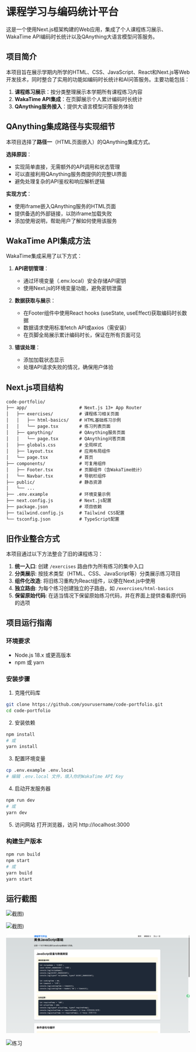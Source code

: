 # 课程学习与编码统计平台

这是一个使用Next.js框架构建的Web应用，集成了个人课程练习展示、WakaTime API编码时长统计以及QAnything大语言模型问答服务。

## 项目简介

本项目旨在展示学期内所学的HTML、CSS、JavaScript、React和Next.js等Web开发技术，同时整合了实用的功能如编码时长统计和AI问答服务。主要功能包括：

1. **课程练习展示**：按分类整理展示本学期所有课程练习内容
2. **WakaTime API集成**：在页脚展示个人累计编码时长统计
3. **QAnything服务接入**：提供大语言模型问答服务体验

## QAnything集成路径与实现细节

本项目选择了**路径一**（HTML页面嵌入）的QAnything集成方式。

**选择原因**：
- 实现简单直接，无需额外的API调用和状态管理
- 可以直接利用QAnything服务商提供的完整UI界面
- 避免处理复杂的API鉴权和响应解析逻辑

**实现方式**：
- 使用iframe嵌入QAnything服务的HTML页面
- 提供备选的外部链接，以防iframe加载失败
- 添加使用说明，帮助用户了解如何使用该服务

## WakaTime API集成方法

WakaTime集成采用了以下方式：

1. **API密钥管理**：
   - 通过环境变量（.env.local）安全存储API密钥
   - 使用Next.js的环境变量功能，避免密钥泄露

2. **数据获取与展示**：
   - 在Footer组件中使用React hooks (useState, useEffect)获取编码时长数据
   - 数据请求使用标准fetch API或axios（需安装）
   - 在页脚全局展示累计编码时长，保证在所有页面可见

3. **错误处理**：
   - 添加加载状态显示
   - 处理API请求失败的情况，确保用户体验

## Next.js项目结构

```
code-portfolio/
├── app/                    # Next.js 13+ App Router
│   ├── exercises/          # 课程练习相关页面
│   │   ├── html-basics/    # HTML基础练习示例
│   │   └── page.tsx        # 练习列表页面
│   ├── qanything/          # QAnything服务页面
│   │   └── page.tsx        # QAnything问答页面
│   ├── globals.css         # 全局样式
│   ├── layout.tsx          # 应用布局组件
│   └── page.tsx            # 首页
├── components/             # 可复用组件
│   ├── Footer.tsx          # 页脚组件（含WakaTime统计）
│   └── Navbar.tsx          # 导航栏组件
├── public/                 # 静态资源
│   └── ...
├── .env.example            # 环境变量示例
├── next.config.js          # Next.js配置
├── package.json            # 项目依赖
├── tailwind.config.js      # Tailwind CSS配置
└── tsconfig.json           # TypeScript配置
```

## 旧作业整合方式

本项目通过以下方法整合了旧的课程练习：

1. **统一入口**: 创建 `/exercises` 路由作为所有练习的集中入口
2. **分类展示**: 按技术类型（HTML、CSS、JavaScript等）分类展示练习项目
3. **组件化改造**: 将旧练习重构为React组件，以便在Next.js中使用
4. **独立路由**: 为每个练习创建独立的子路由，如 `/exercises/html-basics`
5. **保留原始代码**: 在适当情况下保留原始练习代码，并在界面上提供查看原代码的选项

## 项目运行指南

### 环境要求
- Node.js 18.x 或更高版本
- npm 或 yarn

### 安装步骤

1. 克隆代码库
```bash
git clone https://github.com/yourusername/code-portfolio.git
cd code-portfolio
```

2. 安装依赖
```bash
npm install
# 或
yarn install
```

3. 配置环境变量
```bash
cp .env.example .env.local
# 编辑 .env.local 文件，填入你的WakaTime API Key
```

4. 启动开发服务器
```bash
npm run dev
# 或
yarn dev
```

5. 访问网站
   打开浏览器，访问 http://localhost:3000

### 构建生产版本
```bash
npm run build
npm start
# 或
yarn build
yarn start
```

## 运行截图


![截图](./images/a.png))


![截图](./images/b.pn))

![列表](./images/c.png)


![练习](./images/d.png)

